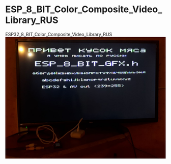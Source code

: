 # ESP_8_BIT_Color_Composite_Video_Library_RUS
ESP32_8_BIT_Color_Composite_Video_Library_RUS 
![alt tag](https://github.com/Nikita7131/ESP_8_BIT_Color_Composite_Video_Library_RUS/blob/main/photo_2022-04-18_19-32-03.jpg "Описание будет тут")​

